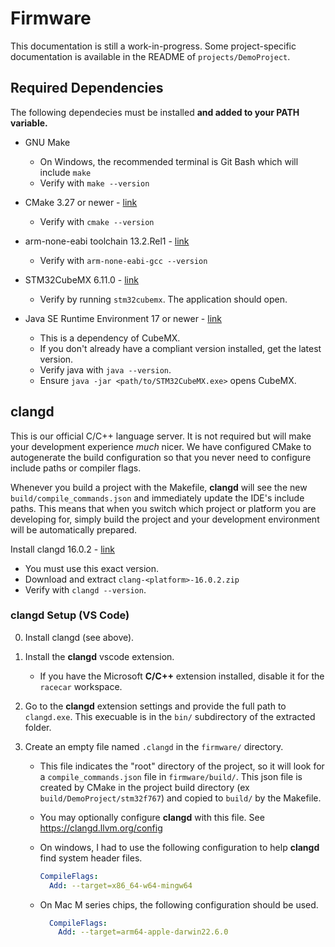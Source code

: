 # Firmware

This documentation is still a work-in-progress. Some project-specific documentation is available in the README of `projects/DemoProject`.

## Required Dependencies

The following dependecies must be installed __and added to your PATH variable.__

* GNU Make
  * On Windows, the recommended terminal is Git Bash which will include `make`
  * Verify with `make --version`
  
* CMake 3.27 or newer - [link](https://cmake.org/download/)
  * Verify with `cmake --version`

* arm-none-eabi toolchain 13.2.Rel1 - [link](https://developer.arm.com/downloads/-/arm-gnu-toolchain-downloads)
  * Verify with `arm-none-eabi-gcc --version`

* STM32CubeMX 6.11.0 - [link](https://www.st.com/en/development-tools/stm32cubemx#get-software)
  * Verify by running `stm32cubemx`. The application should open.

* Java SE Runtime Environment 17 or newer - [link](https://www.oracle.com/java/technologies/java-se-glance.html)
  * This is a dependency of CubeMX.
  * If you don't already have a compliant version installed, get the latest version.
  * Verify java with `java --version`.
  * Ensure `java -jar <path/to/STM32CubeMX.exe>` opens CubeMX.

## clangd

This is our official C/C++ language server. It is not required but will make your development experience _much_ nicer. We have configured CMake to autogenerate the build configuration so that you never need to configure include paths or compiler flags.

Whenever you build a project with the Makefile, __clangd__ will see the new `build/compile_commands.json` and immediately update the IDE's include paths. This means that when you switch which project or platform you are developing for, simply build the project and your development environment will be automatically prepared.

Install clangd 16.0.2 - [link](https://github.com/clangd/clangd/releases/tag/16.0.2)

* You must use this exact version.
* Download and extract `clang-<platform>-16.0.2.zip`
* Verify with ``clangd --version``.

### clangd Setup (VS Code)

0. Install clangd (see above).
1. Install the __clangd__ vscode extension.

   * If you have the Microsoft __C/C++__ extension installed, disable it for the `racecar` workspace.

2. Go to the __clangd__ extension settings and provide the full path to `clangd.exe`. This execuable is in the `bin/` subdirectory of the extracted folder.

3. Create an empty file named `.clangd` in the `firmware/` directory.
   * This file indicates the "root" directory of the project, so it will look for a `compile_commands.json` file in `firmware/build/`. This json file is created by CMake in the project build directory (ex `build/DemoProject/stm32f767`) and copied to `build/` by the Makefile.
   * You may optionally configure __clangd__ with this file. See <https://clangd.llvm.org/config>
   * On windows, I had to use the following configuration to help __clangd__ find system header files.

      ```yaml
      CompileFlags:
        Add: --target=x86_64-w64-mingw64
      ```

   * On Mac M series chips, the following configuration should be used.

      ```yaml
        CompileFlags:
          Add: --target=arm64-apple-darwin22.6.0
      ```
